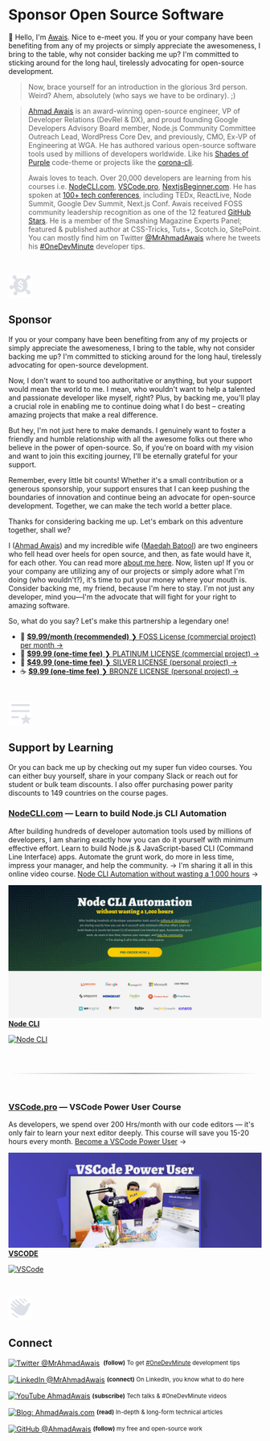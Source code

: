 # Sponsor Open Source Software

👋 Hello, I'm [Awais](https://twitter.com/MrAhmadAwais/). Nice to e-meet you. If you or your company have been benefiting from any of my projects or simply appreciate the awesomeness, I bring to the table, why not consider backing me up? I'm committed to sticking around for the long haul, tirelessly advocating for open-source development.

> Now, brace yourself for an introduction in the glorious 3rd person. Weird? Ahem, absolutely (who says we have to be ordinary). ;)

<blockquote>
<p><a href="https://twitter.com/MrAhmadAwais/">Ahmad Awais</a> is an award-winning open-source engineer,​ VP of Developer Relations (DevRel & DX), and proud founding Google Developers Advisory Board member, Node.js Community Committee Outreach Lead, WordPress Core​ Dev, and previously, CMO, Ex-VP ​of ​Engineering​​ at WGA. He has authored various open-source software tools used by millions of developers worldwide. Like his <a href="https://ShadesOfPurple.pro/more">Shades of Purple</a> code-theme​ or projects like the​ <a href="https://github.com/AhmadAwais/corona-cli">corona-cli</a>​.</p>

<p>​Awais ​loves to teach. Over 20,000 developers are learning from his courses ​i.e. <a href="https://NodeCLI.com/?utm_medium=referral&amp;utm_campaign=speaking">NodeCLI.com</a>, <a href="https://VSCode.pro/?utm_medium=referral&amp;utm_campaign=speaking">VSCode.pro</a>,​ <a href="https://NextjsBeginner.com/?utm_medium=referral&amp;utm_campaign=speaking">NextjsBeginner.com</a>​​. He has spoken at <a href="https://Awais.dev/talks">100+ tech conferences</a>, including TEDx, ReactLive, Node Summit, Google Dev Summit, Next.js Conf. ​Awais received FOSS community leadership recognition as one of the 12 featured <a href="https://ahmadawais.com/github-stars/">GitHub Stars</a>. ​He is a member of the Smashing Magazine Experts Panel; featured &amp; published author at CSS-Tricks, Tuts+, Scotch.io, SitePoint. You can mostly find ​him on Twitter <a href="https://twitter.com/MrAhmadAwais/">@MrAhmadAwais</a> where he tweets his <a href="https://Awais.dev/odmt">#OneDevMinute</a> developer tips.​</p>
</blockquote>
<br>

[![👌](https://raw.githubusercontent.com/ahmadawais/stuff/master/images/git/sponsor.png)](./../../)

## Sponsor

If you or your company have been benefiting from any of my projects or simply appreciate the awesomeness, I bring to the table, why not consider backing me up? I'm committed to sticking around for the long haul, tirelessly advocating for open-source development.

Now, I don't want to sound too authoritative or anything, but your support would mean the world to me. I mean, who wouldn't want to help a talented and passionate developer like myself, right? Plus, by backing me, you'll play a crucial role in enabling me to continue doing what I do best – creating amazing projects that make a real difference.

But hey, I'm not just here to make demands. I genuinely want to foster a friendly and humble relationship with all the awesome folks out there who believe in the power of open-source. So, if you're on board with my vision and want to join this exciting journey, I'll be eternally grateful for your support.

Remember, every little bit counts! Whether it's a small contribution or a generous sponsorship, your support ensures that I can keep pushing the boundaries of innovation and continue being an advocate for open-source development. Together, we can make the tech world a better place.

Thanks for considering backing me up. Let's embark on this adventure together, shall we?


I ([Ahmad Awais](https://twitter.com/mrahmadawais/)) and my incredible wife ([Maedah Batool](https://twitter.com/MaedahBatool/)) are two engineers who fell head over heels for open source, and then, as fate would have it, for each other. You can read more [about me here](https://ahmadawais.com/about). Now, listen up! If you or your company are utilizing any of our projects or simply adore what I'm doing (who wouldn't?), it's time to put your money where your mouth is. Consider backing me, my friend, because I'm here to stay. I'm not just any developer, mind you—I'm the advocate that will fight for your right to amazing software. 

So, what do you say? Let's make this partnership a legendary one!

- 🌟  [**$9.99/month (recommended)** ❯ FOSS License (commercial project) per month →](https://pay.paddle.com/checkout/540217)
- 🚀  [**$99.99 (one-time fee)** ❯ PLATINUM LICENSE (commercial project) →](https://pay.paddle.com/checkout/515568)
- 🔰  [**$49.99 (one-time fee)** ❯ SILVER LICENSE (personal project) →](https://pay.paddle.com/checkout/527253)
- ☕️   [**$9.99 (one-time fee)** ❯ BRONZE LICENSE (personal project) →](https://pay.paddle.com/checkout/527254)

<br>

[![📃](https://raw.githubusercontent.com/ahmadawais/stuff/master/images/git/license.png)](./../../)

## Support by Learning

Or you can back me up by checking out my super fun video courses. You can either buy yourself, share in your company Slack or reach out for student or bulk team discounts. I also offer purchasing power parity discounts to 149 countries on the course pages.

### [NodeCLI.com][ncli] — Learn to build Node.js CLI Automation

After building hundreds of developer automation tools used by millions of developers, I am sharing exactly how you can do it yourself with minimum effective effort. Learn to build Node.js & JavaScript-based CLI (Command Line Interface) apps. Automate the grunt work, do more in less time, impress your manager, and help the community.
→ I'm sharing it all in this online video course. <a href="https://nodecli.com/?utm_source=FOSS&utm_medium=FOSS&utm_campaign=GitHub-Repo-Sponsor" target="_blank">Node CLI Automation
without wasting a 1,000 hours</a> →</p>

<a href="https://nodecli.com/?utm_source=FOSS&utm_medium=FOSS&utm_campaign=GitHub-Repo-Sponsor" target="_blank"><img src="https://raw.githubusercontent.com/ahmadawais/stuff/master/nodecli/featured.jpg" /><br><strong>Node CLI</strong></a>

[![Node CLI](https://img.shields.io/badge/-NodeCLI.com%20%E2%86%92-gray.svg?colorB=488640&style=flat)](https://nodecli.com/?utm_source=FOSS&utm_medium=FOSS&utm_campaign=GitHub-Repo-Sponsor)

<br>

[![hr](https://raw.githubusercontent.com/ahmadawais/stuff/master/images/git/hr.png)](/)

<br>

### [VSCode.pro][vsc] — VSCode Power User Course

As developers, we spend over 200 Hrs/month with our code editors — it's only fair to learn your next editor deeply. This course will save you 15-20 hours every month.  <a href="https://vscode.pro/?utm_source=FOSS&utm_medium=FOSS&utm_campaign=GitHub-Repo-Sponsor" target="_blank">Become a VSCode Power User</a> →</p>

<a href="https://vscode.pro/?utm_source=FOSS&utm_medium=FOSS&utm_campaign=GitHub-Repo-Sponsor" target="_blank"><img src="https://raw.githubusercontent.com/ahmadawais/stuff/master/images/vscodepro/VSCode.jpeg" /><br><strong>VSCODE</strong></a>

[![VSCode](https://img.shields.io/badge/-VSCode.pro%20%E2%86%92-gray.svg?colorB=4D2AFF&style=flat)](https://VSCode.pro/?utm_source=FOSS&utm_medium=FOSS&utm_campaign=GitHub-Repo-Sponsor)

<br>

[![🙌](https://raw.githubusercontent.com/ahmadawais/stuff/master/images/git/connect.png)](./../../)

## Connect

<div align="left">
    <p><a href="https://twitter.com/MrAhmadAwais/"><img alt="Twitter @MrAhmadAwais" align="center" src="https://img.shields.io/badge/-@MrAhmadAwais-gray.svg?colorA=6A788D&colorB=1da1f2&style=for-the-badge" /></a>&nbsp;<small> <strong>(follow)</strong> To get <a href="https://Awais.dev/odmt">#OneDevMinute</a> development tips</small></p>
    <p><a href="https://www.linkedin.com/in/MrAhmadAwais/"><img alt="LinkedIn @MrAhmadAwais" align="center" src="https://img.shields.io/badge/LINKEDIN-gray.svg?colorA=0A6DA5&colorB=0A6DA5&style=for-the-badge" /></a>&nbsp;<small><strong>(connect)</strong> On LinkedIn, you know what to do here</small></p>
    <p><a href="https://youtube.com/AhmadAwais?sub_confirmation=1"><img alt="YouTube AhmadAwais" align="center" src="https://img.shields.io/badge/YOUTUBE-gray.svg?colorA=F6251D&colorB=F6251D&style=for-the-badge" /></a>&nbsp;<small><strong>(subscribe)</strong> Tech talks & #OneDevMinute videos</small></p>
    <p><a href="https://AhmadAwais.com/"><img alt="Blog: AhmadAwais.com" align="center" src="https://img.shields.io/badge/-MY%20BLOG-gray.svg?colorA=6A788D&colorB=6A788D&style=for-the-badge" /></a>&nbsp;<small><strong>(read)</strong> In-depth & long-form technical articles</small></p>
	<div align="left">
    <p><a href="https://github.com/ahmadawais"><img alt="GitHub @AhmadAwais" align="center" src="https://img.shields.io/badge/-GitHub-gray.svg?colorA=6A788D&colorB=6A788D&style=for-the-badge" /></a>&nbsp;<small><strong>(follow)</strong> my free and open-source work</small></p>

</div>


[vsc]: https://vscode.pro/?utm_source=FOSS&utm_medium=FOSS&utm_campaign=GitHub-Repo-Sponsor
[ncli]: https://nodecli.com/?utm_source=FOSS&utm_medium=FOSS&utm_campaign=GitHub-Repo-Sponsor
[sponsor]: https://github.com/AhmadAwais/sponsor
